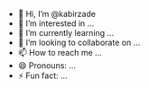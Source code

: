 - 👋 Hi, I’m @kabirzade
- 👀 I’m interested in ...
- 🌱 I’m currently learning ...
- 💞️ I’m looking to collaborate on ...
- 📫 How to reach me ...
- 😄 Pronouns: ...
- ⚡ Fun fact: ...

<!---
kabirzade/kabirzade is a ✨ special ✨ repository because its `README.md` (this file) appears on your GitHub profile.
You can click the Preview link to take a look at your changes.
--->
